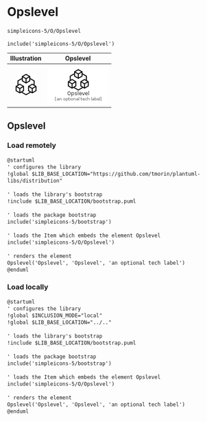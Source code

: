 # Opslevel


```text
simpleicons-5/O/Opslevel
```

```text
include('simpleicons-5/O/Opslevel')
```



| Illustration | Opslevel |
| :---: | :---: |
| ![illustration for Illustration](../../simpleicons-5/O/Opslevel.png) | ![illustration for Opslevel](../../simpleicons-5/O/Opslevel.Local.png) |




## Opslevel

### Load remotely
```plantuml
@startuml
' configures the library
!global $LIB_BASE_LOCATION="https://github.com/tmorin/plantuml-libs/distribution"

' loads the library's bootstrap
!include $LIB_BASE_LOCATION/bootstrap.puml

' loads the package bootstrap
include('simpleicons-5/bootstrap')

' loads the Item which embeds the element Opslevel
include('simpleicons-5/O/Opslevel')

' renders the element
Opslevel('Opslevel', 'Opslevel', 'an optional tech label')
@enduml
```

### Load locally
```plantuml
@startuml
' configures the library
!global $INCLUSION_MODE="local"
!global $LIB_BASE_LOCATION="../.."

' loads the library's bootstrap
!include $LIB_BASE_LOCATION/bootstrap.puml

' loads the package bootstrap
include('simpleicons-5/bootstrap')

' loads the Item which embeds the element Opslevel
include('simpleicons-5/O/Opslevel')

' renders the element
Opslevel('Opslevel', 'Opslevel', 'an optional tech label')
@enduml
```

